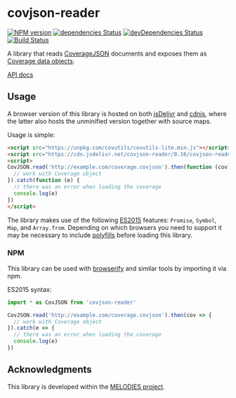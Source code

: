 # covjson-reader

[![NPM version](http://img.shields.io/npm/v/covjson-reader.svg)](https://npmjs.org/package/covjson-reader) 
[![dependencies Status](https://david-dm.org/Reading-eScience-Centre/covjson-reader/status.svg)](https://david-dm.org/Reading-eScience-Centre/covjson-reader)
[![devDependencies Status](https://david-dm.org/Reading-eScience-Centre/covjson-reader/dev-status.svg)](https://david-dm.org/reading-escience-centre/covjson-reader?type=dev)
[![Build Status](https://travis-ci.org/Reading-eScience-Centre/covjson-reader.svg?branch=master)](https://travis-ci.org/Reading-eScience-Centre/covjson-reader)

A library that reads [CoverageJSON](https://covjson.org) documents and exposes them as [Coverage data objects](https://github.com/reading-escience-centre/coverage-jsapi).

[API docs](https://doc.esdoc.org/github.com/Reading-eScience-Centre/covjson-reader/)

## Usage

A browser version of this library is hosted on both [jsDelivr](http://www.jsdelivr.com/projects/covjson-reader)
and [cdnjs](https://cdnjs.com/libraries/covjson-reader), where the latter also hosts the unminified version together with source maps.

Usage is simple:
```html
<script src="https://unpkg.com/covutils/covutils-lite.min.js"></script>
<script src="https://cdn.jsdelivr.net/covjson-reader/0.16/covjson-reader.min.js"></script>
<script>
CovJSON.read('http://example.com/coverage.covjson').then(function (cov) {
  // work with Coverage object
}).catch(function (e) {
  // there was an error when loading the coverage
  console.log(e)
})
</script>
```

The library makes use of the following [ES2015](https://en.wikipedia.org/wiki/ECMAScript#6th_Edition_-_ECMAScript_2015) features:
`Promise`, `Symbol`, `Map`, and `Array.from`.
Depending on which browsers you need to support it may be necessary to include 
[polyfills](https://github.com/zloirock/core-js) before loading this library. 

### NPM

This library can be used with [browserify](http://browserify.org) and similar tools by importing it via npm.

ES2015 syntax:
```js
import * as CovJSON from 'covjson-reader'

CovJSON.read('http://example.com/coverage.covjson').then(cov => {
  // work with Coverage object
}).catch(e => {
  // there was an error when loading the coverage
  console.log(e)
})
```

## Acknowledgments

This library is developed within the [MELODIES project](http://www.melodiesproject.eu).
